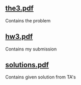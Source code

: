 ## [the3.pdf](https://github.com/e-hengirmen/METU/blob/master/CENG223/the3/the3.pdf)
Contains the problem
## [hw3.pdf](https://github.com/e-hengirmen/METU/blob/master/CENG223/the3/solution/hw3.pdf)
Contains my submission
## [solutions.pdf](https://github.com/e-hengirmen/METU/blob/master/CENG223/the3/solutions.pdf)
Contains given solution from TA's

